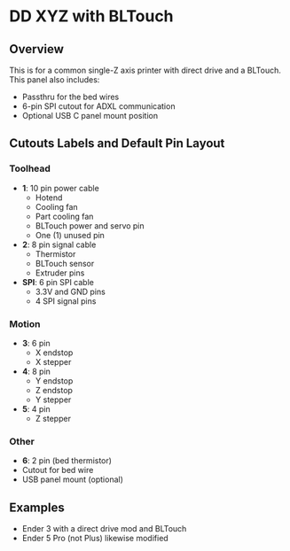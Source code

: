 # DD XYZ with BLTouch

## Overview

This is for a common single-Z axis printer with direct drive and a BLTouch. This panel also includes:

- Passthru for the bed wires
- 6-pin SPI cutout for ADXL communication
- Optional USB C panel mount position

## Cutouts Labels and Default Pin Layout

### Toolhead

- **1**: 10 pin power cable
  - Hotend
  - Cooling fan
  - Part cooling fan
  - BLTouch power and servo pin
  - One (1) unused pin
- **2**: 8 pin signal cable
  - Thermistor
  - BLTouch sensor
  - Extruder pins
- **SPI**: 6 pin SPI cable
  - 3.3V and GND pins
  - 4 SPI signal pins

### Motion

- **3**: 6 pin
  - X endstop
  - X stepper
- **4**: 8 pin
  - Y endstop
  - Z endstop
  - Y stepper
- **5**: 4 pin
  - Z stepper

### Other

- **6**: 2 pin (bed thermistor)
- Cutout for bed wire
- USB panel mount (optional)

## Examples

- Ender 3 with a direct drive mod and BLTouch
- Ender 5 Pro (not Plus) likewise modified
